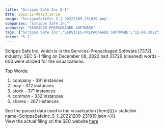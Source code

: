 ```yaml
---
title: "Scripps Safe Inc S-1"
date: 2022-12-09T23:18:19
image: "ScrippsSafeInc_S-1_20221209-231819.png"
companies: "Scripps Safe Inc"
industry: "SERVICES-PREPACKAGED SOFTWARE"
tags: ["Scripps Safe Inc","SERVICES-PREPACKAGED SOFTWARE","12-08-2022","S-1"]
forms: "S-1"
---
```

Scripps Safe Inc, which is in the Services-Prepackaged Software [7372] industry, SEC S-1 filing on December 08, 2022 had 33729 (cleaned) words - 600 were utilized for the visualizations.

Top Words:
1. company - 391 instances
2. may - 372 instances
3. stock - 371 instances
4. common - 332 instances
5. shares - 267 instances


See the parsed data used in the visualization [here]({{< staticlink name=ScrippsSafeInc_S-1_20221209-231819.json >}}).  
View the actual filing on the SEC website [here](https://www.sec.gov/Archives/edgar/data/1912498/0001493152-22-034957.txt)